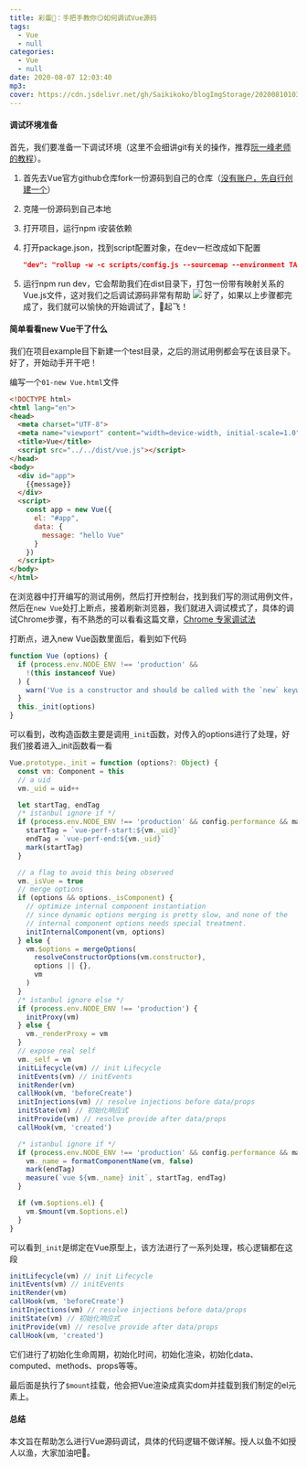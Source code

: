 ```yaml
---
title: 彩蛋🥚：手把手教你😏如何调试Vue源码
tags:
  - Vue
  - null
categories:
  - Vue
  - null
date: 2020-08-07 12:03:40
mp3:
cover: https://cdn.jsdelivr.net/gh/Saikikoko/blogImgStorage/20200810103735.jpg
---
```


#### 调试环境准备

首先，我们要准备一下调试环境（这里不会细讲git有关的操作，推荐[阮一峰老师的教程](https://www.ruanyifeng.com/blog/2015/12/git-cheat-sheet.html)）。

1. 首先去Vue官方github仓库fork一份源码到自己的仓库（[没有账户，先自行创建一个](https://cloud.tencent.com/developer/article/1487508)）

2. 克隆一份源码到自己本地

3. 打开项目，运行npm i安装依赖

4. 打开package.json，找到script配置对象，在dev一栏改成如下配置

   ~~~json
   "dev": "rollup -w -c scripts/config.js --sourcemap --environment TARGET:web-full-dev",
   ~~~

5. 运行npm run dev，它会帮助我们在dist目录下，打包一份带有映射关系的Vue.js文件，这对我们之后调试源码非常有帮助
   ![](https://cdn.jsdelivr.net/gh/Saikikoko/blogImgStorage/20200807150244.png)
好了，如果以上步骤都完成了，我们就可以愉快的开始调试了，🚀起飞！

#### 简单看看new Vue干了什么

我们在项目example目下新建一个test目录，之后的测试用例都会写在该目录下。好了，开始动手开干吧！

编写一个`01-new Vue.html`文件

~~~html
<!DOCTYPE html>
<html lang="en">
<head>
  <meta charset="UTF-8">
  <meta name="viewport" content="width=device-width, initial-scale=1.0">
  <title>Vue</title>
  <script src="../../dist/vue.js"></script>
</head>
<body>
  <div id="app">
    {{message}}
  </div>
  <script>
    const app = new Vue({
      el: "#app",
      data: {
        message: "hello Vue"
      }
    })
  </script>
</body>
</html>

~~~

在浏览器中打开编写的测试用例，然后打开控制台，找到我们写的测试用例文件，然后在`new Vue`处打上断点，接着刷新浏览器，我们就进入调试模式了，具体的调试Chrome步骤，有不熟悉的可以看看这篇文章，[Chrome 专家调试法](https://juejin.im/post/6844903877532205064)

打断点，进入new Vue函数里面后，看到如下代码

~~~js
function Vue (options) {
  if (process.env.NODE_ENV !== 'production' &&
    !(this instanceof Vue)
  ) {
    warn('Vue is a constructor and should be called with the `new` keyword')
  }
  this._init(options)
}
~~~

可以看到，改构造函数主要是调用`_init`函数，对传入的options进行了处理，好我们接着进入_init函数看一看

~~~js
Vue.prototype._init = function (options?: Object) {
  const vm: Component = this
  // a uid
  vm._uid = uid++

  let startTag, endTag
  /* istanbul ignore if */
  if (process.env.NODE_ENV !== 'production' && config.performance && mark) {
    startTag = `vue-perf-start:${vm._uid}`
    endTag = `vue-perf-end:${vm._uid}`
    mark(startTag)
  }

  // a flag to avoid this being observed
  vm._isVue = true
  // merge options
  if (options && options._isComponent) {
    // optimize internal component instantiation
    // since dynamic options merging is pretty slow, and none of the
    // internal component options needs special treatment.
    initInternalComponent(vm, options)
  } else {
    vm.$options = mergeOptions(
      resolveConstructorOptions(vm.constructor),
      options || {},
      vm
    )
  }
  /* istanbul ignore else */
  if (process.env.NODE_ENV !== 'production') {
    initProxy(vm)
  } else {
    vm._renderProxy = vm
  }
  // expose real self
  vm._self = vm
  initLifecycle(vm) // init Lifecycle
  initEvents(vm) // initEvents
  initRender(vm)
  callHook(vm, 'beforeCreate')
  initInjections(vm) // resolve injections before data/props
  initState(vm) // 初始化响应式
  initProvide(vm) // resolve provide after data/props
  callHook(vm, 'created')

  /* istanbul ignore if */
  if (process.env.NODE_ENV !== 'production' && config.performance && mark) {
    vm._name = formatComponentName(vm, false)
    mark(endTag)
    measure(`vue ${vm._name} init`, startTag, endTag)
  }

  if (vm.$options.el) {
    vm.$mount(vm.$options.el)
  }
}
~~~

可以看到`_init`是绑定在Vue原型上，该方法进行了一系列处理，核心逻辑都在这段

~~~js
initLifecycle(vm) // init Lifecycle
initEvents(vm) // initEvents
initRender(vm)
callHook(vm, 'beforeCreate')
initInjections(vm) // resolve injections before data/props
initState(vm) // 初始化响应式
initProvide(vm) // resolve provide after data/props
callHook(vm, 'created')
~~~

它们进行了初始化生命周期，初始化时间，初始化渲染，初始化data、computed、methods、props等等。

最后面是执行了`$mount`挂载，他会把Vue渲染成真实dom并挂载到我们制定的el元素上。

#### 总结

本文旨在帮助怎么进行Vue源码调试，具体的代码逻辑不做详解。授人以鱼不如授人以渔，大家加油吧💪。
